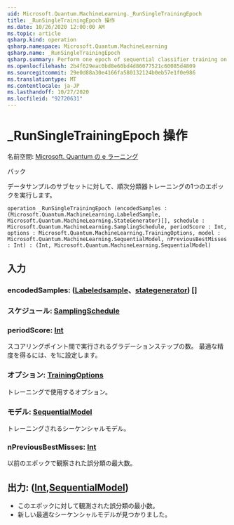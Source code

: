 ```yaml
---
uid: Microsoft.Quantum.MachineLearning._RunSingleTrainingEpoch
title: _RunSingleTrainingEpoch 操作
ms.date: 10/26/2020 12:00:00 AM
ms.topic: article
qsharp.kind: operation
qsharp.namespace: Microsoft.Quantum.MachineLearning
qsharp.name: _RunSingleTrainingEpoch
qsharp.summary: Perform one epoch of sequential classifier training on a subset of data samples.
ms.openlocfilehash: 2b4f629eac0bd8e60bd4d86077521c60085d4809
ms.sourcegitcommit: 29e0d88a30e4166fa580132124b0eb57e1f0e986
ms.translationtype: MT
ms.contentlocale: ja-JP
ms.lasthandoff: 10/27/2020
ms.locfileid: "92720631"
---
```

# <a name="_runsingletrainingepoch-operation"></a>_RunSingleTrainingEpoch 操作

名前空間: [Microsoft. Quantum の e ラーニング](xref:Microsoft.Quantum.MachineLearning)

パック [](https://nuget.org/packages/)


データサンプルのサブセットに対して、順次分類器トレーニングの1つのエポックを実行します。

```qsharp
operation _RunSingleTrainingEpoch (encodedSamples : (Microsoft.Quantum.MachineLearning.LabeledSample, Microsoft.Quantum.MachineLearning.StateGenerator)[], schedule : Microsoft.Quantum.MachineLearning.SamplingSchedule, periodScore : Int, options : Microsoft.Quantum.MachineLearning.TrainingOptions, model : Microsoft.Quantum.MachineLearning.SequentialModel, nPreviousBestMisses : Int) : (Int, Microsoft.Quantum.MachineLearning.SequentialModel)
```


## <a name="input"></a>入力

### <a name="encodedsamples--labeledsamplestategenerator"></a>encodedSamples: ([Labeledsample](xref:Microsoft.Quantum.MachineLearning.LabeledSample)、[stategenerator](xref:Microsoft.Quantum.MachineLearning.StateGenerator)) []




### <a name="schedule--samplingschedule"></a>スケジュール: [SamplingSchedule](xref:Microsoft.Quantum.MachineLearning.SamplingSchedule)




### <a name="periodscore--int"></a>periodScore: [Int](xref:microsoft.quantum.lang-ref.int)

スコアリングポイント間で実行されるグラデーションステップの数。
最適な精度を得るには、を1に設定します。


### <a name="options--trainingoptions"></a>オプション: [TrainingOptions](xref:Microsoft.Quantum.MachineLearning.TrainingOptions)

トレーニングで使用するオプション。


### <a name="model--sequentialmodel"></a>モデル: [SequentialModel](xref:Microsoft.Quantum.MachineLearning.SequentialModel)

トレーニングされるシーケンシャルモデル。


### <a name="npreviousbestmisses--int"></a>nPreviousBestMisses: [Int](xref:microsoft.quantum.lang-ref.int)

以前のエポックで観察された誤分類の最大数。



## <a name="output--intsequentialmodel"></a>出力: ([Int](xref:microsoft.quantum.lang-ref.int),[SequentialModel](xref:Microsoft.Quantum.MachineLearning.SequentialModel))

- このエポックに対して観測された誤分類の最小数。
- 新しい最適なシーケンシャルモデルが見つかりました。